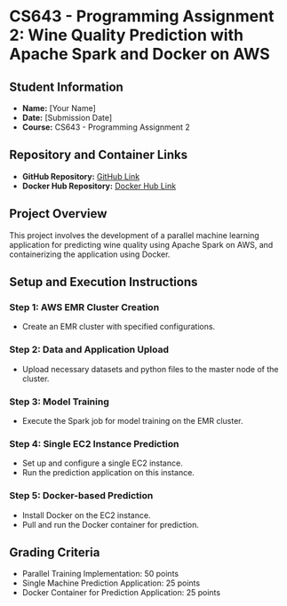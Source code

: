 # CS643 - Programming Assignment 2: Wine Quality Prediction with Apache Spark and Docker on AWS

## Student Information
- **Name:** [Your Name]
- **Date:** [Submission Date]
- **Course:** CS643 - Programming Assignment 2

## Repository and Container Links
- **GitHub Repository:** [GitHub Link](https://github.com/jcardona321/CS643-WINEAPP])
- **Docker Hub Repository:** [Docker Hub Link](https://hub.docker.com/r/[YourDockerUsername]/[YourDockerRepository])

## Project Overview
This project involves the development of a parallel machine learning application for predicting wine quality using Apache Spark on AWS, and containerizing the application using Docker.

## Setup and Execution Instructions

### Step 1: AWS EMR Cluster Creation
- Create an EMR cluster with specified configurations.

### Step 2: Data and Application Upload
- Upload necessary datasets and python files to the master node of the cluster.

### Step 3: Model Training
- Execute the Spark job for model training on the EMR cluster.

### Step 4: Single EC2 Instance Prediction
- Set up and configure a single EC2 instance.
- Run the prediction application on this instance.

### Step 5: Docker-based Prediction
- Install Docker on the EC2 instance.
- Pull and run the Docker container for prediction.

## Grading Criteria
- Parallel Training Implementation: 50 points
- Single Machine Prediction Application: 25 points
- Docker Container for Prediction Application: 25 points
